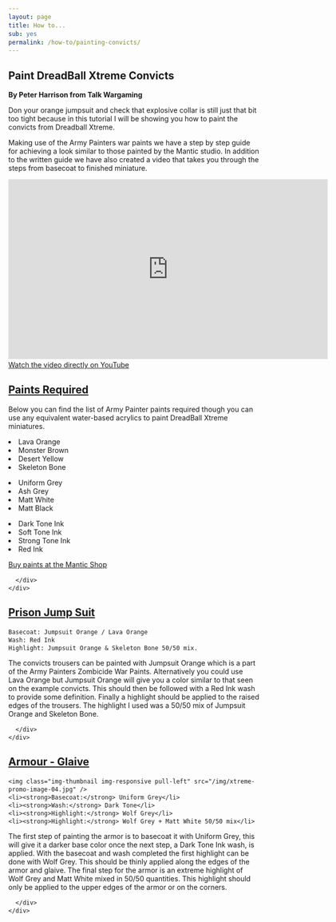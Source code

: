```yaml
---
layout: page
title: How to...
sub: yes
permalink: /how-to/painting-convicts/
---
```


<h2>Paint DreadBall Xtreme Convicts</h2>
<strong>By Peter Harrison from Talk Wargaming</strong>

Don your orange jumpsuit and check that explosive collar is still just that bit too tight because in this tutorial I will be showing you how to paint the convicts from Dreadball Xtreme.

Making use of the Army Painters war paints we have a step by step guide for achieving a look similar to those painted by the Mantic studio. In addition to the written guide we have also created a video that takes you through the steps from basecoat to finished miniature.

<iframe width="640" height="360" src="https://www.youtube.com/embed/B8PJO4fee3k" frameborder="0" allowfullscreen></iframe>
<!-- leave this in for mobile users -->
<a class="btn btn-danger" target="_blank" href="https://www.youtube.com/watch?v=B8PJO4fee3k">Watch the video directly on YouTube</a>

<div class="panel-group" id="accordion" role="tablist" aria-multiselectable="true">
  <div class="panel panel-default">
    <div class="panel-heading" role="tab" id="headingOne">
      <h2 class="panel-title">
	<a data-toggle="collapse" data-parent="#accordion" href="#collapseOne" aria-expanded="true" aria-controls="collapseOne">
	  Paints Required
	</a>
      </h2>
    </div>
    <div id="collapseOne" class="panel-collapse collapse" role="tabpanel" aria-labelledby="headingOne">
      <div class="panel-body">

Below you can find the list of Army Painter paints required though you can use any equivalent water-based acrylics to paint DreadBall Xtreme miniatures. 

<!-- Content Row -->
<div class="row">
<div class="col-md-4">
<p><li>Lava Orange</li>
<li>Monster Brown </li>
<li>Desert Yellow</li>
<li>Skeleton Bone</li></p>
</div>
<!-- /.col-md-4 -->
 <div class="col-md-4">
<p><li>Uniform Grey</li>
<li>Ash Grey</li>
<li>Matt White</li>
<li>Matt Black</li>
</p>
</div>
<!-- /.col-md-4 -->
 <div class="col-md-4">
<p><li>Dark Tone Ink</li>
<li>Soft Tone Ink</li>
<li>Strong Tone Ink</li>
<li>Red Ink</li></p>
</div>
<!-- /.col-md-4 -->

<p><a href="http://www.manticgames.com/mantic-shop.html" class="btn btn-danger">Buy paints at the Mantic Shop</a></p>

</div>
<!-- /.row -->

      </div>
    </div>
  </div>
  <div class="panel-group" id="accordion" role="tablist" aria-multiselectable="true">
  <div class="panel panel-default">
    <div class="panel-heading" role="tab" id="headingTwo">
      <h2 class="panel-title">
	<a data-toggle="collapse" data-parent="#accordion" href="#collapseTwo" aria-expanded="true" aria-controls="collapseOne">
	  Prison Jump Suit
	</a>
      </h2>
    </div>
    <div id="collapseTwo" class="panel-collapse collapse" role="tabpanel" aria-labelledby="headingTwo">
      <div class="panel-body">
      
      
    Basecoat: Jumpsuit Orange / Lava Orange
    Wash: Red Ink
    Highlight: Jumpsuit Orange & Skeleton Bone 50/50 mix.

The convicts trousers can be painted with Jumpsuit Orange which is a part of the Army Painters Zombicide War Paints. Alternatively you could use Lava Orange but Jumpsuit Orange will give you a color similar to that seen on the example convicts. This should then be followed with a Red Ink wash to provide some definition. Finally a highlight should be applied to the raised edges of the trousers. The highlight I used was a 50/50 mix of Jumpsuit Orange and Skeleton Bone. 

      </div>
    </div>
  </div>
<div class="panel-group" id="accordion" role="tablist" aria-multiselectable="true">
  <div class="panel panel-default">
    <div class="panel-heading" role="tab" id="headingTwo">
      <h2 class="panel-title">
	<a data-toggle="collapse" data-parent="#accordion" href="#collapseThree" aria-expanded="true" aria-controls="collapseThree">
	  Armour - Glaive
	</a>
      </h2>
    </div>
    <div id="collapseThree" class="panel-collapse collapse" role="tabpanel" aria-labelledby="headingThree">
      <div class="panel-body">
     
    <img class="img-thumbnail img-responsive pull-left" src="/img/xtreme-promo-image-04.jpg" />
    <li><strong>Basecoat:</strong> Uniform Grey</li>
    <li><strong>Wash:</strong> Dark Tone</li>
    <li><strong>Highlight:</strong> Wolf Grey</li>
    <li><strong>Highlight:</strong> Wolf Grey + Matt White 50/50 mix</li>


The first step of painting the armor is to basecoat it with Uniform Grey, this will give it a darker base color once the next step, a Dark Tone Ink wash, is applied. With the basecoat and wash completed the first highlight can be done with Wolf Grey. This should be thinly applied along the edges of the armor and glaive. The final step for the armor is an extreme highlight of Wolf Grey and Matt White mixed in 50/50 quantities. This highlight should only be applied to the upper edges of the armor or on the corners.

      </div>
    </div>
  </div>

